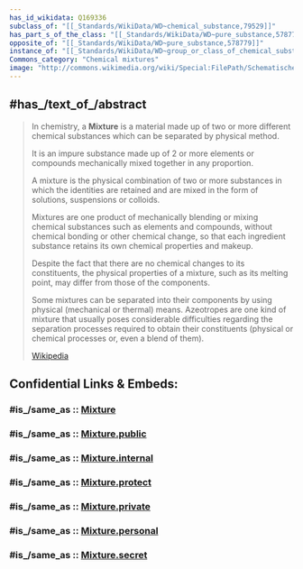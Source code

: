 ```yaml
---
has_id_wikidata: Q169336
subclass_of: "[[_Standards/WikiData/WD~chemical_substance,79529]]"
has_part_s_of_the_class: "[[_Standards/WikiData/WD~pure_substance,578779]]"
opposite_of: "[[_Standards/WikiData/WD~pure_substance,578779]]"
instance_of: "[[_Standards/WikiData/WD~group_or_class_of_chemical_substances,17339814]]"
Commons_category: "Chemical mixtures"
image: "http://commons.wikimedia.org/wiki/Special:FilePath/Schematische%20Einteilung%20der%20Stoffe.svg"
---
```


## #has_/text_of_/abstract 

> In chemistry, a **Mixture** is a material made up of two or more different chemical substances 
> which can be separated by physical method. 
> 
> It is an impure substance made up of 2 or more elements or compounds 
> mechanically mixed together in any proportion. 
> 
> A mixture is the physical combination of two or more substances in which the identities are retained 
> and are mixed in the form of solutions, suspensions or colloids.
>
> Mixtures are one product of mechanically blending or mixing chemical substances 
> such as elements and compounds, without chemical bonding or other chemical change, 
> so that each ingredient substance retains its own chemical properties and makeup. 
> 
> Despite the fact that there are no chemical changes to its constituents, 
> the physical properties of a mixture, such as its melting point, may differ from those of the components. 
> 
> Some mixtures can be separated into their components by using physical (mechanical or thermal) means. 
> Azeotropes are one kind of mixture that usually poses considerable difficulties 
> regarding the separation processes required to obtain their constituents 
> (physical or chemical processes or, even a blend of them).
>
> [Wikipedia](https://en.wikipedia.org/wiki/Mixture)


## Confidential Links & Embeds: 

### #is_/same_as :: [Mixture](/_Standards/chemic/Mixture.md) 

### #is_/same_as :: [Mixture.public](/_public/chemic/Mixture.public.md) 

### #is_/same_as :: [Mixture.internal](/_internal/chemic/Mixture.internal.md) 

### #is_/same_as :: [Mixture.protect](/_protect/chemic/Mixture.protect.md) 

### #is_/same_as :: [Mixture.private](/_private/chemic/Mixture.private.md) 

### #is_/same_as :: [Mixture.personal](/_personal/chemic/Mixture.personal.md) 

### #is_/same_as :: [Mixture.secret](/_secret/chemic/Mixture.secret.md)

